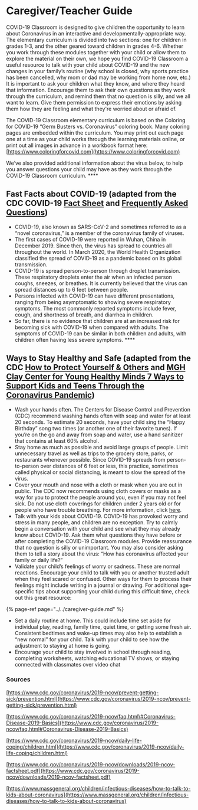 # Caregiver/Teacher Guide

COVID-19 Classroom is designed to give children the opportunity to learn about Coronavirus in an interactive and developmentally-appropriate way. The elementary curriculum is divided into two sections: one for children in grades 1-3, and the other geared toward children in grades 4-6. Whether you work through these modules together with your child or allow them to explore the material on their own, we hope you find COVID-19 Classroom a useful resource to talk with your child about COVID-19 and the new changes in your family’s routine \(why school is closed, why sports practice has been cancelled, why mom or dad may be working from home now, etc.\) It is important to ask your children what they know, and where they heard that information. Encourage them to ask their own questions as they work through the curriculum, and remind them that no question is silly, and we all want to learn. Give them permission to express their emotions by asking them how they are feeling and what they're worried about or afraid of. 

The COVID-19 Classroom elementary curriculum is based on the Coloring for COVID-19 “Germ Busters vs. Coronavirus” coloring book. Many coloring pages are embedded within the curriculum. You may print out each page one at a time as your child works through the learning materials online, or print out all images in advance in a workbook format here: [https://www.coloringforcovid.com](https://www.coloringforcovid.com)

We’ve also provided additional information about the virus below, to help you answer questions your child may have as they work through the COVID-19 Classroom curriculum.   ****

## **Fast Facts about COVID-19 \(adapted from the CDC COVID-19** [**Fact Sheet**](https://www.cdc.gov/coronavirus/2019-ncov/downloads/2019-ncov-factsheet.pdf) **and** [**Frequently Asked Questions**](https://www.cdc.gov/coronavirus/2019-ncov/faq.html#Coronavirus-Disease-2019-Basics)**\)**

* COVID-19, also known as SARS-CoV-2 and sometimes referred to as a “novel coronavirus,” is a member of the coronavirus family of viruses. 
* The first cases of COVID-19 were reported in Wuhan, China in December 2019. Since then, the virus has spread to countries all throughout the world. In March 2020, the World Health Organization classified the spread of COVID-19 as a pandemic based on its global transmission. 
* COVID-19 is spread person-to-person through droplet transmission. These respiratory droplets enter the air when an infected person coughs, sneezes, or breathes. It is currently believed that the virus can spread distances up to 6 feet between people. 
* Persons infected with COVID-19 can have different presentations, ranging from being asymptomatic to showing severe respiratory symptoms. The most commonly reported symptoms include fever, cough, and shortness of breath, and diarrhea in children.
* So far, there is no evidence that children are at an increased risk for becoming sick with COVID-19 when compared with adults. The symptoms of COVID-19 can be similar in both children and adults, with children often having less severe symptoms.  ****

## **Ways to Stay Healthy and Safe \(adapted from the CDC** [**How to Protect Yourself & Others**](https://www.cdc.gov/coronavirus/2019-ncov/prevent-getting-sick/prevention.html) **and** [**MGH Clay Center for Young Healthy Minds 7 Ways to Support Kids and Teens Through the Coronavirus Pandemic**](https://www.mghclaycenter.org/hot-topics/7-ways-to-support-kids-and-teens-through-the-coronavirus-pandemic/)**\)**

* Wash your hands often. The Centers for Disease Control and Prevention \(CDC\) recommend washing hands often with soap and water for at least 20 seconds. To estimate 20 seconds, have your child sing the “Happy Birthday” song two times \(or another one of their favorite tunes\). If you’re on the go and away from soap and water, use a hand sanitizer that contains at least 60% alcohol.
* Stay home as much as possible and avoid large groups of people. Limit unnecessary travel as well as trips to the grocery store, parks, or restaurants whenever possible. Since COVID-19 spreads from person-to-person over distances of 6 feet or less, this practice, sometimes called physical or social distancing, is meant to slow the spread of the virus. 
* Cover your mouth and nose with a cloth or mask when you are out in public. The CDC now recommends using cloth covers or masks as a way for you to protect the people around you, even if you may not feel sick. Do not use cloth coverings for children under 2 years old or for people who have trouble breathing. For more information, click [here](https://www.cdc.gov/coronavirus/2019-ncov/prevent-getting-sick/diy-cloth-face-coverings.html).
* Talk with your kids about COVID-19. COVID-19 has provoked worry and stress in many people, and children are no exception. Try to calmly begin a conversation with your child and see what they may already know about COVID-19. Ask them what questions they have before or after completing the COVID-19 Classroom modules. Provide reassurance that no question is silly or unimportant. You may also consider asking them to tell a story about the virus: “How has coronavirus affected your family or daily life?”
* Validate your child’s feelings of worry or sadness. These are normal reactions. Encourage your child to talk with you or another trusted adult when they feel scared or confused. Other ways for them to process their feelings might include writing in a journal or drawing. For additional age-specific tips about supporting your child during this difficult time, check out this great resource:

{% page-ref page="../../caregiver-guide.md" %}

* Set a daily routine at home. This could include time set aside for individual play, reading, family time, quiet time, or getting some fresh air. Consistent bedtimes and wake-up times may also help to establish a “new normal” for your child. Talk with your child to see how the adjustment to staying at home is going. 
* Encourage your child to stay involved in school through reading, completing worksheets, watching educational TV shows, or staying connected with classmates over video chat

### **Sources**

[https://www.cdc.gov/coronavirus/2019-ncov/prevent-getting-sick/prevention.html](https://www.cdc.gov/coronavirus/2019-ncov/prevent-getting-sick/prevention.html)

[https://www.cdc.gov/coronavirus/2019-ncov/faq.html\#Coronavirus-Disease-2019-Basics](https://www.cdc.gov/coronavirus/2019-ncov/faq.html#Coronavirus-Disease-2019-Basics)

[https://www.cdc.gov/coronavirus/2019-ncov/daily-life-coping/children.html](https://www.cdc.gov/coronavirus/2019-ncov/daily-life-coping/children.html)

[https://www.cdc.gov/coronavirus/2019-ncov/downloads/2019-ncov-factsheet.pdf](https://www.cdc.gov/coronavirus/2019-ncov/downloads/2019-ncov-factsheet.pdf)

[https://www.massgeneral.org/children/infectious-diseases/how-to-talk-to-kids-about-coronavirus](https://www.massgeneral.org/children/infectious-diseases/how-to-talk-to-kids-about-coronavirus)  
  


